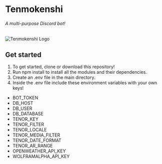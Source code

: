 # Tenmokenshi
###### A multi-purpose Discord bot!

![Tenmokenshi Logo](https://i.ibb.co/RCCRCB1/Tenmokenshi-Logo.png)

## Get started
1. To get started, clone or download this repository!
2. Run npm install to install all the modules and their dependencies.
3. Create an .env file in the main directory.
4. Inside the .env file include these environment variables with your own keys! 

* BOT_TOKEN
* DB_HOST
* DB_USER
* DB_DATABASE
* TENOR_KEY
* TENOR_FILTER
* TENOR_LOCALE
* TENOR_MEDIA_FILTER
* TENOR_DATE_FORMAT
* TENOR_AR_RANGE
* OPENWEATHER_API_KEY
* WOLFRAMALPHA_API_KEY

